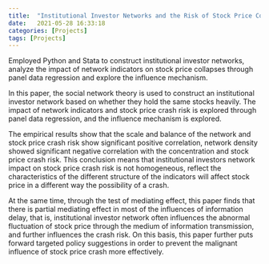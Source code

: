 ```yaml
---
title:  "Institutional Investor Networks and the Risk of Stock Price Collapses"
date:   2021-05-28 16:33:18
categories: [Projects]
tags: [Projects]
---
```


Employed Python and Stata to construct institutional investor networks, analyze the impact of network indicators on stock price collapses through panel data regression and explore the influence mechanism.

In this paper, the social network theory is used to construct an institutional investor network based on whether they hold the same stocks heavily. The impact of network indicators and stock price crash risk is explored through panel data regression, and the influence mechanism is explored.

The empirical results show that the scale and balance of the network and stock price crash risk show significant positive correlation, network density showed significant negative correlation with the concentration and stock price crash risk. This conclusion means that institutional investors network impact on stock price crash risk is not homogeneous, reflect the characteristics of the different structure of the indicators will affect stock price in a different way the possibility of a crash.

At the same time, through the test of mediating effect, this paper finds that there is partial mediating effect in most of the influences of information delay, that is, institutional investor network often influences the abnormal fluctuation of stock price through the medium of information transmission, and further influences the crash risk. On this basis, this paper further puts forward targeted policy suggestions in order to prevent the malignant influence of stock price crash more effectively.

